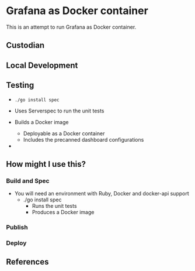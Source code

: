 # Grafana as Docker container

This is an attempt to run Grafana as Docker container.

## Custodian

## Local Development

## Testing

  * `./go install spec`

  * Uses Serverspec to run the unit tests
  * Builds a Docker image
    * Deployable as a Docker container
    * Includes the precanned dashboard configurations
  * [Build pipeline]: TBD

## How might I use this?

### Build and Spec
* You will need an environment with Ruby, Docker and docker-api support
  * ./go install spec
    * Runs the unit tests
    * Produces a Docker image

### Publish


### Deploy


## References
